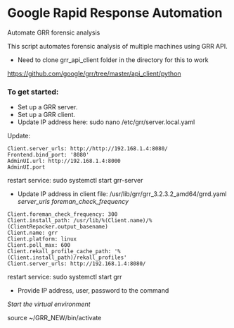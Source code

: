 # Google Rapid Response Automation
Automate GRR forensic analysis


This script automates forensic analysis of multiple machines using GRR API.

- Need to clone grr_api_client folder in the directory for this to work

https://github.com/google/grr/tree/master/api_client/python

### To get started:
- Set up a GRR server.
- Set up a GRR client.
- Update IP address here: sudo nano /etc/grr/server.local.yaml

Update:

```
Client.server_urls: http://http://192.168.1.4:8080/
Frontend.bind_port: '8080'
AdminUI.url: http://192.168.1.4:8000
AdminUI.port
```

restart service: sudo systemctl start grr-server


- Update IP address in client file: /usr/lib/grr/grr_3.2.3.2_amd64/grrd.yaml
_server_urls_
_foreman_check_frequency_


```
Client.foreman_check_frequency: 300
Client.install_path: /usr/lib/%(Client.name)/%(ClientRepacker.output_basename)
Client.name: grr
Client.platform: linux
Client.poll_max: 600
Client.rekall_profile_cache_path: '%(Client.install_path)/rekall_profiles'
Client.server_urls: http://192.168.1.4:8080/

```

restart service:
sudo systemctl start grr

- Provide IP address, user, password to the command

_Start the virtual environment_

source ~/GRR_NEW/bin/activate
